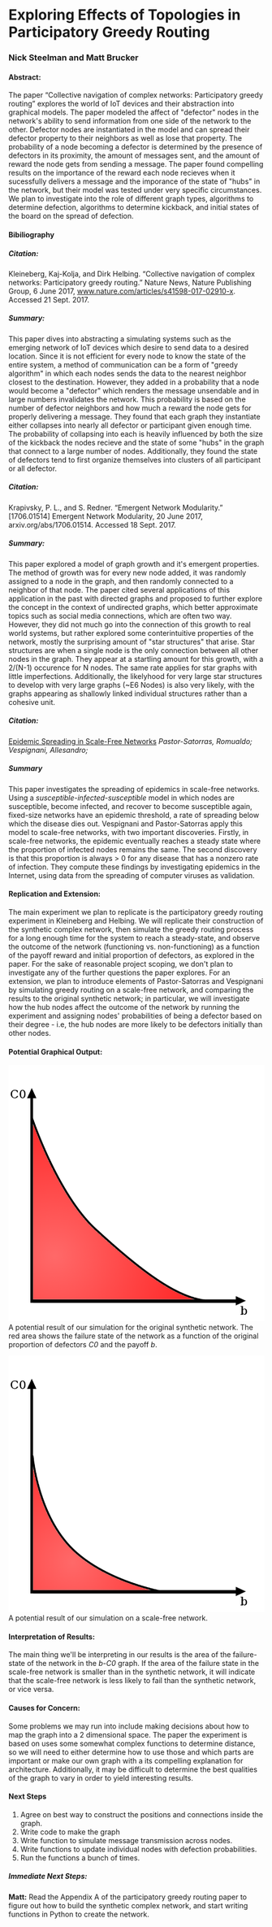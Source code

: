 # Exploring Effects of Topologies in Participatory Greedy Routing
### Nick Steelman and Matt Brucker

#### Abstract:
The paper “Collective navigation of complex networks: Participatory greedy routing” explores the world of IoT devices
and their abstraction into graphical models. The paper modeled the affect of "defector" nodes in the network's ability to send information from one side of the network to the other. Defector nodes are instantiated in the model and can spread their defector property to their neighbors as well as lose that property. The probability of a node becoming a defector is determined by the presence of defectors in its proximity, the amount of messages sent, and the amount of reward the node gets from sending a message. The paper found compelling results on the importance of the reward each node recieves when it sucessfully delivers a message and the imporance of the state of "hubs" in the network, but their model was tested under very specific circumstances. We plan to investigate into the role of different graph types, algorithms to determine defection,  algorithms to determine kickback, and initial states of the board on the spread of defection.

#### Bibiliography

##### Citation:
Kleineberg, Kaj-Kolja, and Dirk Helbing. “Collective navigation of complex networks: Participatory greedy routing.” Nature News,
Nature Publishing Group, 6 June 2017, www.nature.com/articles/s41598-017-02910-x. Accessed 21 Sept. 2017.

##### Summary:
This paper dives into abstracting a simulating systems such as the emerging network of IoT devices which desire
to send data to a desired location. Since it is not efficient for every node to know the state of the entire system,
a method of communication can be a form of "greedy algorithm" in which each nodes sends the data to the nearest neighbor
closest to the destination. However, they added in a probability that a node would become a "defector" which renders the
message unsendable and in large numbers invalidates the network. This probability is based on the number of defector neighbors
and how much a reward the node gets for properly delivering a message. They found that each graph they instantiate either
collapses into nearly all defector or participant given enough time. The probability of collapsing into each is heavily
influenced by both the size of the kickback the nodes recieve and the state of some "hubs" in the graph that connect to
a large number of nodes. Additionally, they found the state of defectors tend to first organize themselves into clusters
of all participant or all defector.

##### Citation:
Krapivsky, P. L., and S. Redner. “Emergent Network Modularity.” [1706.01514] Emergent Network Modularity,
20 June 2017, arxiv.org/abs/1706.01514. Accessed 18 Sept. 2017.

##### Summary:
This paper explored a model of graph growth and it's emergent properties. The method of growth was
for every new node added, it was randomly assigned to a node in the graph, and then randomly connected
to a neighbor of that node. The paper cited several applications of this application in the past with
directed graphs and proposed to further explore the concept in the context of undirected graphs, which
better approximate topics such as social media connections, which are often two way. However, they did
not much go into the connection of this growth to real world systems, but rather explored some
conterintuitive properties of the network, mostly the surprising amount of "star structures" that arise.
Star structures are when a single node is the only connection between all other nodes in the graph. They
appear at a startling amount for this growth, with a 2/(N-1) occurence for N nodes. The same rate applies
for star graphs with little imperfections. Additionally, the likelyhood for very large star structures to
develop with very large graphs (~E6 Nodes) is also very likely, with the graphs appearing as shallowly linked
individual structures rather than a cohesive unit.

##### Citation:
[Epidemic Spreading in Scale-Free Networks](https://journals.aps.org/prl/pdf/10.1103/PhysRevLett.86.3200)
*Pastor-Satorras, Romualdo; Vespignani, Allesandro;*  

##### Summary
This paper investigates the spreading of epidemics in scale-free networks. Using a *susceptible-infected-susceptible* model in which nodes are susceptible, become infected, and recover to become susceptible again, fixed-size networks have an epidemic threshold, a rate of spreading below which the disease dies out. Vespignani and Pastor-Satorras apply this model to scale-free networks, with two important discoveries. Firstly, in scale-free networks, the epidemic eventually reaches a steady state where the proportion of infected nodes remains the same. The second discovery is that this proportion is always > 0 for any disease that has a nonzero rate of infection. They compute these findings by investigating epidemics in the Internet, using data from the spreading of computer viruses as validation.

#### Replication and Extension:

The main experiment we plan to replicate is the participatory greedy routing experiment in Kleineberg and Helbing. We will replicate their construction of the synthetic complex network, then simulate the greedy routing process for a long enough time for the system to reach a steady-state, and observe the outcome of the network (functioning vs. non-functioning) as a function of the payoff reward and initial proportion of defectors, as explored in the paper. For the sake of reasonable project scoping, we don't plan to investigate any of the further questions the paper explores. For an extension, we plan to introduce elements of Pastor-Satorras and Vespignani by simulating greedy routing on a scale-free network, and comparing the results to the original synthetic network; in particular, we will investigate how the hub nodes affect the outcome of the network by running the experiment and assigning nodes' probabilities of being a defector based on their degree - i.e, the hub nodes are more likely to be defectors initially than other nodes.

#### Potential Graphical Output:

![Graphic 1](Graphic1.png)
A potential result of our simulation for the original synthetic network. The red area shows the failure state of the network as a function of the original proportion of defectors *C0* and the payoff *b*.

![Graphic 2](Graphic2.png)
A potential result of our simulation on a scale-free network.


#### Interpretation of Results:

The main thing we'll be interpreting in our results is the area of the failure-state of the network in the *b-C0* graph. If the area of the failure state in the scale-free network is smaller than in the synthetic network, it will indicate that the scale-free network is less likely to fail than the synthetic network, or vice versa.

#### Causes for Concern:
Some problems we may run into include making decisions about how to map the graph into a 2 dimensional space. The paper the
experiment is based on uses some somewhat complex functions to determine distance, so we will need to either determine how to use those and which parts are important or make our own graph with a its compelling explanation for architecture. Additionally, it may be difficult to determine the best qualities of the graph to vary in order to yield interesting results.

#### Next Steps
1. Agree on best way to construct the positions and connections inside the graph.
2. Write code to make the graph
3. Write function to simulate message transmission across nodes.
4. Write functions to update individual nodes with defection probabilities.
5. Run the functions a bunch of times.

##### Immediate Next Steps:
**Matt:** Read the Appendix A of the participatory greedy routing paper to figure out how to build the synthetic complex network, and start writing functions in Python to create the network.
